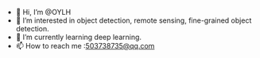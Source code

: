 - 👋 Hi, I’m @OYLH
- 👀 I’m interested in object detection, remote sensing, fine-grained object detection.
- 🌱 I’m currently learning deep learning.
- 📫 How to reach me :503738735@qq.com

<!---
OYLH/OYLH is a ✨ special ✨ repository because its `README.md` (this file) appears on your GitHub profile.
You can click the Preview link to take a look at your changes.
--->
